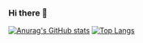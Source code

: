 ### Hi there 👋

<!--
**yang1318/yang1318** is a ✨ _special_ ✨ repository because its `README.md` (this file) appears on your GitHub profile.

Here are some ideas to get you started:

- 🔭 I’m currently working on ...
- 🌱 I’m currently learning ...
- 👯 I’m looking to collaborate on ...
- 🤔 I’m looking for help with ...
- 💬 Ask me about ...
- 📫 How to reach me: ...
- 😄 Pronouns: ...
- ⚡ Fun fact: ...
-->

[![Anurag's GitHub stats](https://github-readme-stats.vercel.app/api?username=yang1318)](https://github.com/anuraghazra/github-readme-stats)
[![Top Langs](https://github-readme-stats.vercel.app/api/top-langs/?username=yang1318&layout=compact)](https://github.com/anuraghazra/github-readme-stats)
